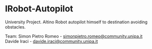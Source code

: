 # IRobot-Autopilot
University Project.
Altino Robot autopilot himself to destination avoiding obstacles.

Team:
Simon Pietro Romeo - simonpietro.romeo@community.unipa.it
Davide Iraci - davide.iraci@community.unipa.it
